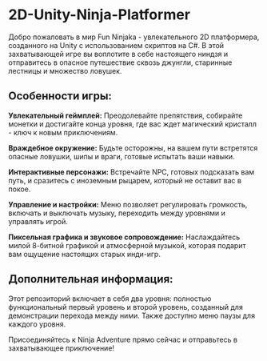 # 2D-Unity-Ninja-Platformer
Добро пожаловать в мир Fun Ninjaka - увлекательного 2D платформера, созданного на Unity с использованием скриптов на C#. В этой захватывающей игре вы воплотите в себе настоящего ниндзя и отправитесь в опасное путешествие сквозь джунгли, старинные лестницы и множество ловушек.

## Особенности игры:
**Увлекательный геймплей:** Преодолевайте препятствия, собирайте монетки и достигайте конца уровня, где вас ждет магический кристалл - ключ к новым приключениям.

**Враждебное окружение:** Будьте осторожны, на вашем пути встретятся опасные ловушки, шипы и враги, готовые испытать ваши навыки.

**Интерактивные персонажи:** Встречайте NPC, готовых подсказать вам путь, и сразитесь с иноземным рыцарем, который не оставит вас в покое.

**Управление и настройки:** Меню позволяет регулировать громкость, включать и выключать музыку, переходить между уровнями и управлять игрой.

**Пиксельная графика и звуковое сопровождение:** Наслаждайтесь милой 8-битной графикой и атмосферной музыкой, которая подарит вам ощущение настоящих старых инди-игр.

## Дополнительная информация:
Этот репозиторий включает в себя два уровня: полностью функциональный первый уровень и второй уровень, созданный для демонстрации перехода между ними. Также доступно меню паузы для каждого уровня.

Присоединяйтесь к Ninja Adventure прямо сейчас и отправьтесь в захватывающее приключение!
